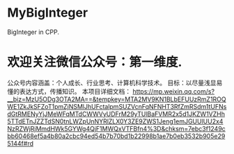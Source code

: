 # MyBigInteger
BigInteger in CPP.

# 欢迎关注微信公众号：第一维度.

公众号内容涵盖：个人成长、行业思考、计算机科学技术。 目标：以尽量浅显易懂的表达方式，传播知识。
本项目详细文档：
https://mp.weixin.qq.com/s?__biz=MzU5ODg3OTA2MA==&tempkey=MTA2MV9KN1BLbEFUUzRmZ1ROQWE1ZkJkSFZoT1pmZjNSMlJhUFctalpmSUZVcnFqNFNHT3RfZmRSdm1tUFNsdGtRMENyYjJMeWFqMTdCWWVyUDFrM29yTUlBaFVMR2x5d1JKZW1VZHh5TTdETnJZZTdSN0tnLWZpUnNYRlZLX0Y3ZE9ZWS1Jeng1emJGUUlUU2x4NzRZWjRjMmdHWk5GYWg4QjF1MWQxVTFBfn4%3D&chksm=7ebc3f1249cbb60468ef5a4b80a2cbc94ed54b7b70bd1b22998b1ae7b0eb3532b905e295144f#rd
